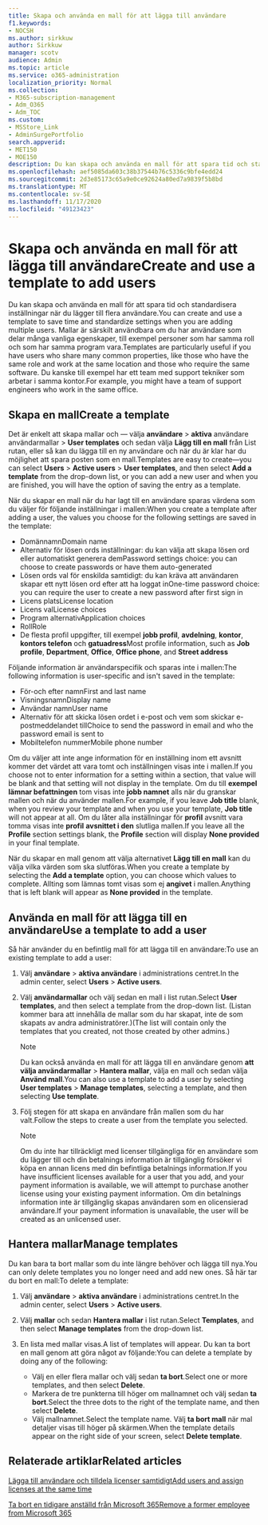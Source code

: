 ```yaml
---
title: Skapa och använda en mall för att lägga till användare
f1.keywords:
- NOCSH
ms.author: sirkkuw
author: Sirkkuw
manager: scotv
audience: Admin
ms.topic: article
ms.service: o365-administration
localization_priority: Normal
ms.collection:
- M365-subscription-management
- Adm_O365
- Adm_TOC
ms.custom:
- MSStore_Link
- AdminSurgePortfolio
search.appverid:
- MET150
- MOE150
description: Du kan skapa och använda en mall för att spara tid och standardisera inställningar när du lägger till flera användare.
ms.openlocfilehash: aef5085da603c38b37544b76c5336c9bfe4edd24
ms.sourcegitcommit: 2d3e85173c65a9e0ce92624a80ed7a9839f5b8bd
ms.translationtype: MT
ms.contentlocale: sv-SE
ms.lasthandoff: 11/17/2020
ms.locfileid: "49123423"
---
```

# <a name="create-and-use-a-template-to-add-users"></a><span data-ttu-id="c9101-103">Skapa och använda en mall för att lägga till användare</span><span class="sxs-lookup"><span data-stu-id="c9101-103">Create and use a template to add users</span></span>

<span data-ttu-id="c9101-104">Du kan skapa och använda en mall för att spara tid och standardisera inställningar när du lägger till flera användare.</span><span class="sxs-lookup"><span data-stu-id="c9101-104">You can create and use a template to save time and standardize settings when you are adding multiple users.</span></span> <span data-ttu-id="c9101-105">Mallar är särskilt användbara om du har användare som delar många vanliga egenskaper, till exempel personer som har samma roll och som har samma program vara.</span><span class="sxs-lookup"><span data-stu-id="c9101-105">Templates are particularly useful if you have users who share many common properties, like those who have the same role and work at the same location and those who require the same software.</span></span> <span data-ttu-id="c9101-106">Du kanske till exempel har ett team med support tekniker som arbetar i samma kontor.</span><span class="sxs-lookup"><span data-stu-id="c9101-106">For example, you might have a team of support engineers who work in the same office.</span></span>  

## <a name="create-a-template"></a><span data-ttu-id="c9101-107">Skapa en mall</span><span class="sxs-lookup"><span data-stu-id="c9101-107">Create a template</span></span>

<span data-ttu-id="c9101-108">Det är enkelt att skapa mallar och &mdash; välja **användare**  >  **aktiva** användare användarmallar  >  **User templates** och sedan välja **Lägg till en mall** från List rutan, eller så kan du lägga till en ny användare och när du är klar har du möjlighet att spara posten som en mall.</span><span class="sxs-lookup"><span data-stu-id="c9101-108">Templates are easy to create&mdash;you can select **Users** > **Active users** > **User templates**, and then select **Add a template** from the drop-down list, or you can add a new user and when you are finished, you will have the option of saving the entry as a template.</span></span>

<span data-ttu-id="c9101-109">När du skapar en mall när du har lagt till en användare sparas värdena som du väljer för följande inställningar i mallen:</span><span class="sxs-lookup"><span data-stu-id="c9101-109">When you create a template after adding a user, the values you choose for the following settings are saved in the template:</span></span>

- <span data-ttu-id="c9101-110">Domännamn</span><span class="sxs-lookup"><span data-stu-id="c9101-110">Domain name</span></span>
- <span data-ttu-id="c9101-111">Alternativ för lösen ords inställningar: du kan välja att skapa lösen ord eller automatiskt generera dem</span><span class="sxs-lookup"><span data-stu-id="c9101-111">Password settings choice: you can choose to create passwords or have them auto-generated</span></span>
- <span data-ttu-id="c9101-112">Lösen ords val för enskilda samtidigt: du kan kräva att användaren skapar ett nytt lösen ord efter att ha loggat in</span><span class="sxs-lookup"><span data-stu-id="c9101-112">One-time password choice: you can require the user to create a new password after first sign in</span></span>
- <span data-ttu-id="c9101-113">Licens plats</span><span class="sxs-lookup"><span data-stu-id="c9101-113">License location</span></span>
- <span data-ttu-id="c9101-114">Licens val</span><span class="sxs-lookup"><span data-stu-id="c9101-114">License choices</span></span>
- <span data-ttu-id="c9101-115">Program alternativ</span><span class="sxs-lookup"><span data-stu-id="c9101-115">Application choices</span></span>
- <span data-ttu-id="c9101-116">Roll</span><span class="sxs-lookup"><span data-stu-id="c9101-116">Role</span></span>
- <span data-ttu-id="c9101-117">De flesta profil uppgifter, till exempel **jobb profil**, **avdelning**, **kontor**, **kontors telefon** och **gatuadress**</span><span class="sxs-lookup"><span data-stu-id="c9101-117">Most profile information, such as **Job profile**, **Department**, **Office**, **Office phone**, and **Street address**</span></span> 

<span data-ttu-id="c9101-118">Följande information är användarspecifik och sparas inte i mallen:</span><span class="sxs-lookup"><span data-stu-id="c9101-118">The following information is user-specific and isn't saved in the template:</span></span>

- <span data-ttu-id="c9101-119">För-och efter namn</span><span class="sxs-lookup"><span data-stu-id="c9101-119">First and last name</span></span>
- <span data-ttu-id="c9101-120">Visningsnamn</span><span class="sxs-lookup"><span data-stu-id="c9101-120">Display name</span></span>
- <span data-ttu-id="c9101-121">Användar namn</span><span class="sxs-lookup"><span data-stu-id="c9101-121">User name</span></span>
- <span data-ttu-id="c9101-122">Alternativ för att skicka lösen ordet i e-post och vem som skickar e-postmeddelandet till</span><span class="sxs-lookup"><span data-stu-id="c9101-122">Choice to send the password in email and who the password email is sent to</span></span>
- <span data-ttu-id="c9101-123">Mobiltelefon nummer</span><span class="sxs-lookup"><span data-stu-id="c9101-123">Mobile phone number</span></span>

<span data-ttu-id="c9101-124">Om du väljer att inte ange information för en inställning inom ett avsnitt kommer det värdet att vara tomt och inställningen visas inte i mallen.</span><span class="sxs-lookup"><span data-stu-id="c9101-124">If you choose not to enter information for a setting within a section, that value will be blank and that setting will not display in the template.</span></span> <span data-ttu-id="c9101-125">Om du till **exempel lämnar befattningen** tom visas inte **jobb namnet** alls när du granskar mallen och när du använder mallen.</span><span class="sxs-lookup"><span data-stu-id="c9101-125">For example, if you leave **Job title** blank, when you review your template and when you use your template, **Job title** will not appear at all.</span></span> <span data-ttu-id="c9101-126">Om du låter alla inställningar för **profil** avsnitt vara tomma visas inte **profil** **avsnittet i den** slutliga mallen.</span><span class="sxs-lookup"><span data-stu-id="c9101-126">If you leave all the **Profile** section settings blank, the **Profile** section will display **None provided** in your final template.</span></span>

<span data-ttu-id="c9101-127">När du skapar en mall genom att välja alternativet **Lägg till en mall** kan du välja vilka värden som ska slutföras.</span><span class="sxs-lookup"><span data-stu-id="c9101-127">When you create a template by selecting the **Add a template** option, you can choose which values to complete.</span></span> <span data-ttu-id="c9101-128">Allting som lämnas tomt visas som ej **angivet** i mallen.</span><span class="sxs-lookup"><span data-stu-id="c9101-128">Anything that is left blank will appear as **None provided** in the template.</span></span>

## <a name="use-a-template-to-add-a-user"></a><span data-ttu-id="c9101-129">Använda en mall för att lägga till en användare</span><span class="sxs-lookup"><span data-stu-id="c9101-129">Use a template to add a user</span></span>

<span data-ttu-id="c9101-130">Så här använder du en befintlig mall för att lägga till en användare:</span><span class="sxs-lookup"><span data-stu-id="c9101-130">To use an existing template to add a user:</span></span>

1. <span data-ttu-id="c9101-131">Välj **användare**  >  **aktiva användare** i administrations centret.</span><span class="sxs-lookup"><span data-stu-id="c9101-131">In the admin center, select **Users** > **Active users**.</span></span>

2. <span data-ttu-id="c9101-132">Välj **användarmallar** och välj sedan en mall i list rutan.</span><span class="sxs-lookup"><span data-stu-id="c9101-132">Select **User templates**, and then select a template from the drop-down list.</span></span> <span data-ttu-id="c9101-133">(Listan kommer bara att innehålla de mallar som du har skapat, inte de som skapats av andra administratörer.)</span><span class="sxs-lookup"><span data-stu-id="c9101-133">(The list will contain only the templates that you created, not those created by other admins.)</span></span>

   > [!NOTE]
   > <span data-ttu-id="c9101-134">Du kan också använda en mall för att lägga till en användare genom **att välja användarmallar**  >  **Hantera mallar**, välja en mall och sedan välja **Använd mall**.</span><span class="sxs-lookup"><span data-stu-id="c9101-134">You can also use a template to add a user by selecting **User templates** > **Manage templates**, selecting a template, and then selecting **Use template**.</span></span>

3. <span data-ttu-id="c9101-135">Följ stegen för att skapa en användare från mallen som du har valt.</span><span class="sxs-lookup"><span data-stu-id="c9101-135">Follow the steps to create a user from the template you selected.</span></span>

   > [!NOTE]
   > <span data-ttu-id="c9101-136">Om du inte har tillräckligt med licenser tillgängliga för en användare som du lägger till och din betalnings information är tillgänglig försöker vi köpa en annan licens med din befintliga betalnings information.</span><span class="sxs-lookup"><span data-stu-id="c9101-136">If you have insufficient licenses available for a user that you add, and your payment information is available, we will attempt to purchase another license using your existing payment information.</span></span> <span data-ttu-id="c9101-137">Om din betalnings information inte är tillgänglig skapas användaren som en olicensierad användare.</span><span class="sxs-lookup"><span data-stu-id="c9101-137">If your payment information is unavailable, the user will be created as an unlicensed user.</span></span>

## <a name="manage-templates"></a><span data-ttu-id="c9101-138">Hantera mallar</span><span class="sxs-lookup"><span data-stu-id="c9101-138">Manage templates</span></span>

<span data-ttu-id="c9101-139">Du kan bara ta bort mallar som du inte längre behöver och lägga till nya.</span><span class="sxs-lookup"><span data-stu-id="c9101-139">You can only delete templates you no longer need and add new ones.</span></span> <span data-ttu-id="c9101-140">Så här tar du bort en mall:</span><span class="sxs-lookup"><span data-stu-id="c9101-140">To delete a template:</span></span>

1. <span data-ttu-id="c9101-141">Välj **användare**  >  **aktiva användare** i administrations centret.</span><span class="sxs-lookup"><span data-stu-id="c9101-141">In the admin center, select **Users** > **Active users**.</span></span>

2. <span data-ttu-id="c9101-142">Välj **mallar** och sedan **Hantera mallar** i list rutan.</span><span class="sxs-lookup"><span data-stu-id="c9101-142">Select **Templates**, and then select **Manage templates** from the drop-down list.</span></span>

3. <span data-ttu-id="c9101-143">En lista med mallar visas.</span><span class="sxs-lookup"><span data-stu-id="c9101-143">A list of templates will appear.</span></span> <span data-ttu-id="c9101-144">Du kan ta bort en mall genom att göra något av följande:</span><span class="sxs-lookup"><span data-stu-id="c9101-144">You can delete a template by doing any of the following:</span></span>
    - <span data-ttu-id="c9101-145">Välj en eller flera mallar och välj sedan **ta bort**.</span><span class="sxs-lookup"><span data-stu-id="c9101-145">Select one or more templates, and then select **Delete**.</span></span> 
    - <span data-ttu-id="c9101-146">Markera de tre punkterna till höger om mallnamnet och välj sedan **ta bort**.</span><span class="sxs-lookup"><span data-stu-id="c9101-146">Select the three dots to the right of the template name, and then select **Delete**.</span></span>
    - <span data-ttu-id="c9101-147">Välj mallnamnet.</span><span class="sxs-lookup"><span data-stu-id="c9101-147">Select the template name.</span></span> <span data-ttu-id="c9101-148">Välj **ta bort mall** när mal detaljer visas till höger på skärmen.</span><span class="sxs-lookup"><span data-stu-id="c9101-148">When the template details appear on the right side of your screen, select **Delete template**.</span></span>

## <a name="related-articles"></a><span data-ttu-id="c9101-149">Relaterade artiklar</span><span class="sxs-lookup"><span data-stu-id="c9101-149">Related articles</span></span>

[<span data-ttu-id="c9101-150">Lägga till användare och tilldela licenser samtidigt</span><span class="sxs-lookup"><span data-stu-id="c9101-150">Add users and assign licenses at the same time</span></span>](add-users.md)

[<span data-ttu-id="c9101-151">Ta bort en tidigare anställd från Microsoft 365</span><span class="sxs-lookup"><span data-stu-id="c9101-151">Remove a former employee from Microsoft 365</span></span>](remove-former-employee.md)
  
